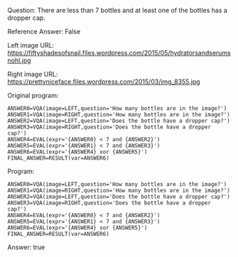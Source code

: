 Question: There are less than 7 bottles and at least one of the bottles has a dropper cap.

Reference Answer: False

Left image URL: https://fiftyshadesofsnail.files.wordpress.com/2015/05/hydratorsandserumsnohl.jpg

Right image URL: https://prettyniceface.files.wordpress.com/2015/03/img_8355.jpg

Original program:

```
ANSWER0=VQA(image=LEFT,question='How many bottles are in the image?')
ANSWER1=VQA(image=RIGHT,question='How many bottles are in the image?')
ANSWER2=VQA(image=LEFT,question='Does the bottle have a dropper cap?')
ANSWER3=VQA(image=RIGHT,question='Does the bottle have a dropper cap?')
ANSWER4=EVAL(expr='{ANSWER0} < 7 and {ANSWER2}')
ANSWER5=EVAL(expr='{ANSWER1} < 7 and {ANSWER3}')
ANSWER6=EVAL(expr='{ANSWER4} xor {ANSWER5}')
FINAL_ANSWER=RESULT(var=ANSWER6)
```
Program:

```
ANSWER0=VQA(image=LEFT,question='How many bottles are in the image?')
ANSWER1=VQA(image=RIGHT,question='How many bottles are in the image?')
ANSWER2=VQA(image=LEFT,question='Does the bottle have a dropper cap?')
ANSWER3=VQA(image=RIGHT,question='Does the bottle have a dropper cap?')
ANSWER4=EVAL(expr='{ANSWER0} < 7 and {ANSWER2}')
ANSWER5=EVAL(expr='{ANSWER1} < 7 and {ANSWER3}')
ANSWER6=EVAL(expr='{ANSWER4} xor {ANSWER5}')
FINAL_ANSWER=RESULT(var=ANSWER6)
```
Answer: true


